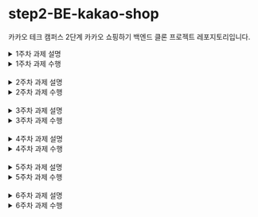 # step2-BE-kakao-shop
카카오 테크 캠퍼스 2단계 카카오 쇼핑하기 백엔드 클론 프로젝트 레포지토리입니다.

<details>
<summary>1주차 과제 설명</summary>

# 1주차

카카오 테크 캠퍼스 2단계 - BE - 1주차 클론 과제
</br>
</br>

## **과제명**
```
1. 요구사항분석/API요청 및 응답 시나리오 분석
2. 요구사항 추가 반영 및 테이블 설계도
```

## **과제 설명**
```
1. 요구사항 시나리오를 보고 부족해 보이는 기능을 하나 이상 체크하여 README에 내용을 작성하시오.
2. 제시된 화면설계를 보고 해당 화면설계와 배포된 기존 서버의 API주소를 매칭하여 README에 내용을 작성하시오. (카카오 화면설계 시나리오가 있음)
3. 배포된 서버에 모든 API를 POSTMAN으로 요청해본 뒤 응답되는 데이터를 확인하고 부족한 데이터가 무엇인지 체크하여 README에 내용을 작성하시오.
4. 테이블 설계를 하여 README에 ER-Diagram을 추가하여 제출하시오.
```

</br>

## **과제 상세 : 수강생들이 과제를 진행할 때, 유념해야할 것**
아래 항목은 반드시 포함하여 과제 수행해주세요!
>- 부족한 기능에 대한 요구사항을 미리 예상할 수 있는가? (예를 들면 상품등록 api가 기존 요구사항에는 없는데 추후 필요하지는 않을지, 이런 부분들을 생각하였는지) 
>- 요구사항에 맞는 API를 분석하고 사용자 시나리오를 설계하였는가? (예를 들어 배포된 서버와 화면 설계를 제시해줄 예정인데, 특정 버튼을 클릭했을 때 어떤 API가 호출되어야 할지를 아는지)
>- 응답되는 데이터가 프론트앤드 화면에 모두 반영될 수 있는지를 체크하였는가?(예를 들어 배송관련 비용이 있는데, 이런것들이 API에는 없는데 이런 부분을 캐치할 수 있는지)
>- 테이블 설계가 모든 API를 만족할 수 있게 나왔는가? (테이블이 효율적으로 나왔는가 보다는 해당 테이블로 요구사항을 만족할 수 있는지에 대한 여부만)
>- 테이블명이 이해하기 쉽게 만들어졌는가? (상품테이블이 product이면 이해하기 쉽지만, material이라고 하면 이해하기 어렵기 때문)

</br>

## **코드리뷰 관련: PR시, 아래 내용을 포함하여 코멘트 남겨주세요.**
**1. PR 제목과 내용을 아래와 같이 작성 해주세요.**

>- PR 제목 : 부산대BE_라이언_1주차 과제

</br>

**2. PR 내용 :**

>- 코드 작성하면서 어려웠던 점
>- 코드 리뷰 시, 멘토님이 중점적으로 리뷰해줬으면 하는 부분

</details>

<details>
<summary>1주차 과제 수행</summary>

## 1. 부족해 보이는 기능 체크

### 부족해보이는 기능
1. 회원가입 시 이메일 인증 기능
2. 로그인 시 비밀번호 찾기 기능
3. 상품 판매자 기능
   - 상품 등록
   - 상품 수정
   - 상품 삭제
4. 구매자가 상품을 장바구니에 담지 않고, 바로 구매하기 기능
   - 현재는 장바구니에 담아야만 물품 구매가 가능하다
5. 장바구니 아이템 삭제 기능
6. 장바구니의 특정 아이템만 구매 기능
7. 이벤트 진행으로 인한 가격 세일 (원가, 세일가에 대한 표시)

## 2. 화면설계와 API주소 매칭

![](img/week1/1-signup.png)  
- 회원가입 버튼: `POST /signup`
- 이메일 중복 확인 버튼: `POST /check`
<br>
<br>

![](img/week1/1-login.png)  
- 로그인 버튼: `POST /login`
- 회원가입 버튼: `GET /signup`
<br>
<br>

![](img/week1/1-nav.png)
- 쇼핑하기 버튼: `GET /products`
- 장바구니 버튼: `GET /carts`
- 로그아웃 버튼: `POST /logout`
<br>
<br>

![](img/week1/1-main.png)  
- 메인 페이지: `GET /products`
- 상품의 이미지나 설명 클릭: `GET /products/{productId}`
<br>
<br>

![](img/week1/1-detail.png)  
- 상세 페이지 표시: `GET /products/{productId}`
- 장바구니 담기: `POST /carts/add`
<br>
<br>

![](img/week1/1-cart.png)  
- 장바구니 보기: `GET /carts`
- 주문하기 버튼: `POST /carts/update`
<br>
<br>

![](img/week1/1-order.png)  
- 주문상품 정보 보기: `GET /items`
- 결제하기 버튼 클릭: `POST /orders/save`
<br>
<br>

![](img/week1/1-order-complete.png)  
- 주문 결과 확인: `GET /orders/{orderId}`
- 쇼핑 계속하기: `GET /products`
<br>
<br>


## 3. API를 POSTMAN으로 요청해본 뒤 부족한 데이터가 무엇인지 체크

- 이미 장바구니에 존재하는 물품을 또 다시 한번 장바구니에 담으려고 하면, 오류 발생

```json
{
    "success": false,
    "response": null,
    "error": {
        "message": "장바구니 담기 중에 오류가 발생했습니다 : could not execute statement; SQL [n/a]; constraint [\"PUBLIC.UK_CART_OPTION_USER_INDEX_4 ON PUBLIC.CART_TB(USER_ID NULLS FIRST, OPTION_ID NULLS FIRST) VALUES ( /* key:1 */ 1, 1)\"; SQL statement:\ninsert into cart_tb (id, option_id, price, quantity, user_id) values (default, ?, ?, ?, ?) [23505-214]]; nested exception is org.hibernate.exception.ConstraintViolationException: could not execute statement",
        "status": 500
    }
}
```

## 4. 테이블 설계를 하여 README에 ER-Diagram을 추가하여 제출하시오.

![](img/week1/1-ERD.png)


## 5. PDF 과제 (테이블 설계)

### User Table

| Column Name | Data Type    | Nullable | Key | Comment     |
|-------------|--------------|----------|-----|-------------|
| id          | bigint       | NOT NULL | PK  | 고유 ID     |
| username    | varchar(20)  | NOT NULL |     | 사용자 이름 |
| email       | varchar(100) | NOT NULL |     | 이메일      |
| password    | varchar(256) | NOT NULL |     | 패스워드    |
| join_date   | datetime     | NOT NULL |     | 가입일      |
| role        | varchar(20)  | NOT NULL |     | 권한        |

### Product Table

| Column Name | Data Type    | Nullable | Key | Comment       |
|------------|--------------|----------|-----|---------------|
| id         | bigint       | NOT NULL | PK  | 고유 ID       |
| name       | varchar(100) | NOT NULL |     | 제품명        |
| description| varchar(1000) | NOT NULL |    | 제품 설명     | 
| image      | varchar(200) | NOT NULL |     | 제품 사진     |
| price      | int          | NOT NULL |     | 제품 가격     |
| create_date | datetime     | NOT NULL |     | 제품 생성날짜 |
| update_date | datetime     | NOT NULL |     | 제품 수정날짜 |

### Option Table

| Column Name | Data Type    | Nullable | Key | Comment       |
|-------------|--------------|----------|-----|---------------|
| id          | bigint       | NOT NULL | PK  | 고유 ID       |
| product_id  | bigint       | NOT NULL | FK  | 제품 ID       |
| name        | varchar(100) | NOT NULL |     | 옵션명        |
| price       | int          | NOT NULL |     | 옵션 가격     |
| create_date | datetime     | NOT NULL |     | 옵션 생성날짜 |
| update_date | datetime     | NOT NULL |     | 옵션 수정날짜 |

### Cart Table

| Column Name | Data Type | Nullable | Key | Comment   |
|-------------|-----------|----------|-----|-----------|
| id          | bigint    | NOT NULL | PK  | 고유 ID   |
| user_id     | bigint    | NOT NULL | FK  | 유저 ID   |
| option_id   | bigint    | NOT NULL | FK  | 옵션 ID   |
| quantity    | int       | NOT NULL |     | 옵션 수량 |

### Order Table

| Column Name | Data Type | Nullable | Key | Comment    |
|-------------|-----------|----------|-----|------------|
| id          | bigint    | NOT NULL | PK  | 고유 ID    |
| user_id     | bigint    | NOT NULL | FK  | 유저 ID    |
| order_date  | datetime  | NOT NULL |     | 주문 날짜  |

### Item Table (order_item)

| Column Name | Data Type | Nullable | Key | Comment  |
|-------------|-----------|----------|-----|----------|
| id          | bigint    | NOT NULL | PK  | 고유 ID    |
| order_id    | bigint    | NOT NULL | FK  | 주문 ID    |
| option_id   | bigint    | NOT NULL | FK  | 옵션 ID    |
 | price      | int       | NOT NULL |      | 주문 옵션 가격 |
| quantity    | int       | NOT NULL |     | 주문 옵션 수량 |


</details>

<br>

<details>
<summary>2주차 과제 설명</summary>

# 2주차

카카오 테크 캠퍼스 2단계 - BE - 2주차 클론 과제
</br>
</br>

## **과제명**
```
1. 전체 API 주소 설계
2. Mock API Controller 구현
```

## **과제 설명**
```
1. API주소를 설계하여 README에 내용을 작성하시오.
2. 가짜 데이터를 설계하여 응답하는 스프링부트 컨트롤러를 작성하고 소스코드를 업로드하시오.
```

</br>

## **과제 상세 : 수강생들이 과제를 진행할 때, 유념해야할 것**
아래 항목은 반드시 포함하여 과제 수행해주세요!
>- 전체 API 주소 설계가 RestAPI 맞게 설계되었는가? (예를 들어 배포된 서버는 POST와 GET으로만 구현되었는데, 학생들은 PUT과 DELETE도 배울 예정이라 이부분이 반영되었고, 주소가 RestAPI에 맞게 설계되었는지)
>- 가짜 데이터를 설계하여 Mock API를 잘 구현하였는가? (예를 들어 DB연결없이 컨트롤러만 만들어서 배포된 서버의 응답과 동일한 형태로 데이터가 응답되는지 여부)
</br>

## **코드리뷰 관련: PR시, 아래 내용을 포함하여 코멘트 남겨주세요.**
**1. PR 제목과 내용을 아래와 같이 작성 해주세요.**

>- PR 제목 : 부산대BE_라이언_2주차 과제

</br>

**2. PR 내용 :**

>- 코드 작성하면서 어려웠던 점
>- 코드 리뷰 시, 멘토님이 중점적으로 리뷰해줬으면 하는 부분

</details>

<details>
<summary>2주차 과제 수행</summary>

## 1. API 설계

![img.png](week2/img/img.png)
- 만약 `PATCH` 요청을 사용 가능하다면, `POST /carts/update` 대신,  `PATCH /carts` 를 사용했을 것입니다.
  - 왜냐하면, 장바구니를 수정하는 경우는, 보통 장바구니의 수량을 변경하는 작업이기 때문입니다.
  - 장바구니 아이템의 삭제에 관한 API가 존재한다면, `DELETE /carts/{optionId}` 로 수행했을 것입니다.
- 기존의 주어진 API 설계에서, POST, GET으로만의 구현으로 최대한 동사의 사용을 제외하기를 원해서 API를 조금씩 수정하였습니다.

## 2. 가짜 데이터를 설계하여 MOCK API 구현
- 강사님께서 주신 예제 소스코드를 제외하고, 제가 직접 작성한 코드는 다음과 같습니다.
  - week2/Kakao-Backend-Second-DTO/src/main/java/com/example/kakaoshop/cart/
  - week2/Kakao-Backend-Second-DTO/src/main/java/com/example/kakaoshop/order/
  - week2/Kakao-Backend-Second-DTO/src/test/java/com/example/kakaoshop/cart/CartControllerTest.java
- 최대한 강사님께서 주신 예제 소스코드(구조)를 참고하여 작성하였습니다.

</details>

</br>

<details>
<summary>3주차 과제 설명</summary>

# 3주차

카카오 테크 캠퍼스 2단계 - BE - 3주차 클론 과제
</br>
</br>

## **과제명**
```
1. 레포지토리 단위테스트
```

## **과제 설명**
```
1. 레포지토리 단위테스트를 구현하여 소스코드를 제출하시오.
2. 쿼리를 테스트하면서 가장 좋은 쿼리를 작성해보시오.
```

</br>

## **과제 상세 : 수강생들이 과제를 진행할 때, 유념해야할 것**
아래 항목은 반드시 포함하여 과제 수행해주세요!
>- 레포지토리 단위테스트가 구현되었는가?
>- 테스트 메서드끼리 유기적으로 연결되지 않았는가? (테스트는 격리성이 필요하다)
>- Persistene Context를 clear하여서 테스트가 구현되었는가? (더미데이터를 JPA를 이용해서 insert 할 예정인데, 레포지토리 테스트시에 영속화된 데이터 때문에 쿼리를 제대로 보지 못할 수 있기 때문에)
>- 테스트 코드의 쿼리 관련된 메서드가 너무 많은 select를 유발하지 않는지? (적절한 한방쿼리, 효율적인 in query, N+1 문제 등이 해결된 쿼리)
</br>

## **코드리뷰 관련: PR시, 아래 내용을 포함하여 코멘트 남겨주세요.**
**1. PR 제목과 내용을 아래와 같이 작성 해주세요.**

>- PR 제목 : 부산대BE_라이언_3주차 과제

</br>

**2. PR 내용 :**

>- 코드 작성하면서 어려웠던 점
>- 코드 리뷰 시, 멘토님이 중점적으로 리뷰해줬으면 하는 부분

</details>

<details>
<summary>3주차 과제 수행</summary>

</details>

</br>

<details>
<summary>4주차 과제 설명</summary>

# 4주차

카카오 테크 캠퍼스 2단계 - BE - 4주차 클론 과제
</br>
</br>

## **과제명**
```
1. 컨트롤러 단위 테스트
```

## **과제 설명**
```
1. 컨트롤러 단위테스트를 작성한뒤 소스코드를 업로드하시오.
2. stub을 구현하시오.
```

</br>

## **과제 상세 : 수강생들이 과제를 진행할 때, 유념해야할 것**
아래 항목은 반드시 포함하여 과제 수행해주세요!
>- 컨트롤러 단위테스트가 구현되었는가?
>- Mockito를 이용하여 stub을 구현하였는가?
>- 인증이 필요한 컨트롤러를 테스트할 수 있는가?
>- 200 ok만 체크한 것은 아닌가? (해당 컨트롤러에서 제일 필요한 데이터에 대한 테스트가 구현되었는가?)
</br>

## **코드리뷰 관련: PR시, 아래 내용을 포함하여 코멘트 남겨주세요.**
**1. PR 제목과 내용을 아래와 같이 작성 해주세요.**

>- PR 제목 : 부산대BE_라이언_4주차 과제 

</br>

**2. PR 내용 :**

>- 코드 작성하면서 어려웠던 점
>- 코드 리뷰 시, 멘토님이 중점적으로 리뷰해줬으면 하는 부분

</details>

<details>
<summary>4주차 과제 수행</summary>

</details>

</br>

<details>
<summary>5주차 과제 설명</summary>

# 5주차

카카오 테크 캠퍼스 2단계 - BE - 5주차 클론 과제
</br>
</br>

## **과제명**
```
1. 실패 단위 테스트
```

## **과제 설명**
```
1. 컨트롤러 단위테스트를 구현하는데, 실패 테스트 코드를 구현하시오.
2. 어떤 문제가 발생할 수 있을지 모든 시나리오를 생각해본 뒤, 실패에 대한 모든 테스트를 구현하시오.
```

</br>

## **과제 상세 : 수강생들이 과제를 진행할 때, 유념해야할 것**
아래 항목은 반드시 포함하여 과제 수행해주세요!
>- 실패 단위 테스트가 구현되었는가?
>- 모든 예외에 대한 실패 테스트가 구현되었는가?
</br>

## **코드리뷰 관련: PR시, 아래 내용을 포함하여 코멘트 남겨주세요.**
**1. PR 제목과 내용을 아래와 같이 작성 해주세요.**

>- PR 제목 : 부산대BE_라이언_5주차 과제

</br>

**2. PR 내용 :**

>- 코드 작성하면서 어려웠던 점
>- 코드 리뷰 시, 멘토님이 중점적으로 리뷰해줬으면 하는 부분

</details>

<details>
<summary>5주차 과제 수행</summary>

</details>

</br>

<details>
<summary>6주차 과제 설명</summary>

# 6주차

카카오 테크 캠퍼스 2단계 - BE - 6주차 클론 과제
</br>
</br>

## **과제명**
```
1. 카카오 클라우드 배포
```

## **과제 설명**
```
1. 통합테스트를 구현하시오.
2. API문서를 구현하시오. (swagger, restdoc, word로 직접 작성, 공책에 적어서 제출 등 모든 방법이 다 가능합니다)
3. 프론트앤드에 입장을 생각해본뒤 어떤 문서를 가장 원할지 생각해본뒤 API문서를 작성하시오.
4. 카카오 클라우드에 배포하시오.
5. 배포한 뒤 서비스 장애가 일어날 수 있으니, 해당 장애에 대처할 수 있게 로그를 작성하시오. (로그는 DB에 넣어도 되고, 외부 라이브러리를 사용해도 되고, 파일로 남겨도 된다 - 단 장애 발생시 확인을 할 수 있어야 한다)
```

</br>

## **과제 상세 : 수강생들이 과제를 진행할 때, 유념해야할 것**
아래 항목은 반드시 포함하여 과제 수행해주세요!
>- 통합테스트가 구현되었는가?
>- API문서가 구현되었는가?
>- 배포가 정상적으로 되었는가?
>- 서비스에 문제가 발생했을 때, 로그를 통해 문제를 확인할 수 있는가?
</br>

## **코드리뷰 관련: PR시, 아래 내용을 포함하여 코멘트 남겨주세요.**
**1. PR 제목과 내용을 아래와 같이 작성 해주세요.**

>- PR 제목 : 부산대BE_라이언_6주차 과제

</br>

**2. PR 내용 :**

>- 코드 작성하면서 어려웠던 점
>- 코드 리뷰 시, 멘토님이 중점적으로 리뷰해줬으면 하는 부분

</details>

<details>
<summary>6주차 과제 수행</summary>

</details>

